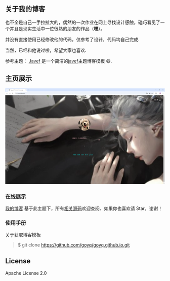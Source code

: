 ## 关于我的博客

也不全是自己一手拉扯大的，偶然的一次作业在网上寻找设计感触，碰巧看见了一个并且是现实生活中一位很熟的朋友的作品（__嘿__）。<br />

并没有直接使用已经修改他的代码，仅参考了设计，代码均自己完成.<br />

当然，已经和他说过啦，希望大家也喜欢.<br />

参考主题：
[Javef](https://github.com/Jave) 是一个简洁的[javef](https://javef.github.io)主题博客模板 😄.

## 主页展示
![image](https://github.com/goyq/goyq.github.io/blob/main/images/00.png)

### 在线展示
 [我的博客](https://goyq.github.io) 基于此主题下，所有[相关源码](https://github.com/goyq/goyq.github.io)欢迎查阅、如果你也喜欢请 Star，谢谢！

### 使用手册

关于获取博客模板

> $ git clone https://github.com/goyq/goyq.github.io.git

## License

Apache License 2.0
